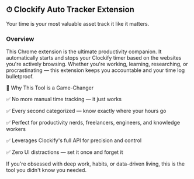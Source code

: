## ⏱ Clockify Auto Tracker Extension

Your time is your most valuable asset track it like it matters.

### Overview

This Chrome extension is the ultimate productivity companion. It automatically starts and stops your Clockify timer based on the websites you're actively browsing. Whether you're working, learning, researching, or procrastinating — this extension keeps you accountable and your time log bulletproof.

🚀 Why This Tool is a Game-Changer

✅ No more manual time tracking — it just works

✅ Every second categorized — know exactly where your hours go

✅ Perfect for productivity nerds, freelancers, engineers, and knowledge workers

✅ Leverages Clockify's full API for precision and control

✅ Zero UI distractions — set it once and forget it

If you're obsessed with deep work, habits, or data-driven living, this is the tool you didn't know you needed.
